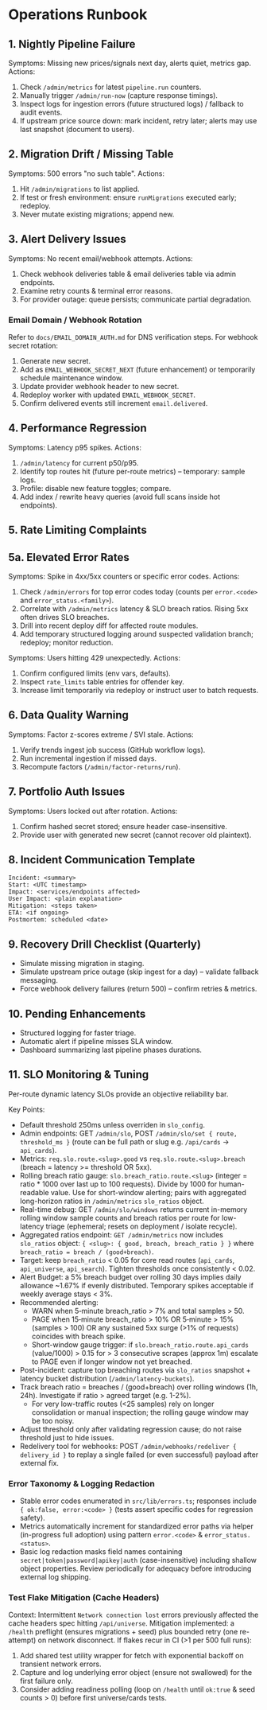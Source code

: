 # Operations Runbook

## 1. Nightly Pipeline Failure
Symptoms: Missing new prices/signals next day, alerts quiet, metrics gap.
Actions:
1. Check `/admin/metrics` for latest `pipeline.run` counters.
2. Manually trigger `/admin/run-now` (capture response timings).
3. Inspect logs for ingestion errors (future structured logs) / fallback to audit events.
4. If upstream price source down: mark incident, retry later; alerts may use last snapshot (document to users).

## 2. Migration Drift / Missing Table
Symptoms: 500 errors "no such table".
Actions:
1. Hit `/admin/migrations` to list applied.
2. If test or fresh environment: ensure `runMigrations` executed early; redeploy.
3. Never mutate existing migrations; append new.

## 3. Alert Delivery Issues
Symptoms: No recent email/webhook attempts.
Actions:
1. Check webhook deliveries table & email deliveries table via admin endpoints.
2. Examine retry counts & terminal error reasons.
3. For provider outage: queue persists; communicate partial degradation.

### Email Domain / Webhook Rotation
Refer to `docs/EMAIL_DOMAIN_AUTH.md` for DNS verification steps. For webhook secret rotation:
1. Generate new secret.
2. Add as `EMAIL_WEBHOOK_SECRET_NEXT` (future enhancement) or temporarily schedule maintenance window.
3. Update provider webhook header to new secret.
4. Redeploy worker with updated `EMAIL_WEBHOOK_SECRET`.
5. Confirm delivered events still increment `email.delivered`.

## 4. Performance Regression
Symptoms: Latency p95 spikes.
Actions:
1. `/admin/latency` for current p50/p95.
2. Identify top routes hit (future per-route metrics) – temporary: sample logs.
3. Profile: disable new feature toggles; compare.
4. Add index / rewrite heavy queries (avoid full scans inside hot endpoints).

## 5. Rate Limiting Complaints
## 5a. Elevated Error Rates
Symptoms: Spike in 4xx/5xx counters or specific error codes.
Actions:
1. Check `/admin/errors` for top error codes today (counts per `error.<code>` and `error_status.<family>`).
2. Correlate with `/admin/metrics` latency & SLO breach ratios. Rising 5xx often drives SLO breaches.
3. Drill into recent deploy diff for affected route modules.
4. Add temporary structured logging around suspected validation branch; redeploy; monitor reduction.

Symptoms: Users hitting 429 unexpectedly.
Actions:
1. Confirm configured limits (env vars, defaults).
2. Inspect `rate_limits` table entries for offender key.
3. Increase limit temporarily via redeploy or instruct user to batch requests.

## 6. Data Quality Warning
Symptoms: Factor z-scores extreme / SVI stale.
Actions:
1. Verify trends ingest job success (GitHub workflow logs).
2. Run incremental ingestion if missed days.
3. Recompute factors (`/admin/factor-returns/run`).

## 7. Portfolio Auth Issues
Symptoms: Users locked out after rotation.
Actions:
1. Confirm hashed secret stored; ensure header case-insensitive.
2. Provide user with generated new secret (cannot recover old plaintext).

## 8. Incident Communication Template
```
Incident: <summary>
Start: <UTC timestamp>
Impact: <services/endpoints affected>
User Impact: <plain explanation>
Mitigation: <steps taken>
ETA: <if ongoing>
Postmortem: scheduled <date>
```

## 9. Recovery Drill Checklist (Quarterly)
- Simulate missing migration in staging.
- Simulate upstream price outage (skip ingest for a day) – validate fallback messaging.
- Force webhook delivery failures (return 500) – confirm retries & metrics.

## 10. Pending Enhancements
- Structured logging for faster triage.
- Automatic alert if pipeline misses SLA window.
- Dashboard summarizing last pipeline phases durations.

## 11. SLO Monitoring & Tuning
Per-route dynamic latency SLOs provide an objective reliability bar.

Key Points:
- Default threshold 250ms unless overriden in `slo_config`.
- Admin endpoints: GET `/admin/slo`, POST `/admin/slo/set { route, threshold_ms }` (route can be full path or slug e.g. `/api/cards` → `api_cards`).
- Metrics: `req.slo.route.<slug>.good` vs `req.slo.route.<slug>.breach` (breach = latency >= threshold OR 5xx).
- Rolling breach ratio gauge: `slo.breach_ratio.route.<slug>` (integer = ratio * 1000 over last up to 100 requests). Divide by 1000 for human-readable value. Use for short-window alerting; pairs with aggregated long-horizon ratios in `/admin/metrics` `slo_ratios` object.
- Real-time debug: GET `/admin/slo/windows` returns current in-memory rolling window sample counts and breach ratios per route for low-latency triage (ephemeral; resets on deployment / isolate recycle).
- Aggregated ratios endpoint: `GET /admin/metrics` now includes `slo_ratios` object: `{ <slug>: { good, breach, breach_ratio } }` where `breach_ratio = breach / (good+breach)`.
- Target: keep `breach_ratio` < 0.05 for core read routes (`api_cards`, `api_universe`, `api_search`). Tighten thresholds once consistently < 0.02.
- Alert Budget: a 5% breach budget over rolling 30 days implies daily allowance ~1.67% if evenly distributed. Temporary spikes acceptable if weekly average stays < 3%.
- Recommended alerting:
	- WARN when 5‑minute breach_ratio > 7% and total samples > 50.
	- PAGE when 15‑minute breach_ratio > 10% OR 5‑minute > 15% (samples > 100) OR any sustained 5xx surge (>1% of requests) coincides with breach spike.
	- Short-window gauge trigger: if `slo.breach_ratio.route.api_cards` (value/1000) > 0.15 for > 3 consecutive scrapes (approx 1m) escalate to PAGE even if longer window not yet breached.
- Post-incident: capture top breaching routes via `slo_ratios` snapshot + latency bucket distribution (`/admin/latency-buckets`).
- Track breach ratio = breaches / (good+breach) over rolling windows (1h, 24h). Investigate if ratio > agreed target (e.g. 1-2%).
	- For very low-traffic routes (<25 samples) rely on longer consolidation or manual inspection; the rolling gauge window may be too noisy.
- Adjust threshold only after validating regression cause; do not raise threshold just to hide issues.
- Redelivery tool for webhooks: POST `/admin/webhooks/redeliver { delivery_id }` to replay a single failed (or even successful) payload after external fix.

### Error Taxonomy & Logging Redaction
- Stable error codes enumerated in `src/lib/errors.ts`; responses include `{ ok:false, error:<code> }` (tests assert specific codes for regression safety).
- Metrics automatically increment for standardized error paths via helper (in-progress full adoption) using pattern `error.<code>` & `error_status.<status>`.
- Basic log redaction masks field names containing `secret|token|password|apikey|auth` (case-insensitive) including shallow object properties. Review periodically for adequacy before introducing external log shipping.

### Test Flake Mitigation (Cache Headers)
Context: Intermittent `Network connection lost` errors previously affected the cache headers spec hitting `/api/universe`. Mitigation implemented: a `/health` preflight (ensures migrations + seed) plus bounded retry (one re-attempt) on network disconnect. If flakes recur in CI (>1 per 500 full runs):
1. Add shared test utility wrapper for fetch with exponential backoff on transient network errors.
2. Capture and log underlying error object (ensure not swallowed) for the first failure only.
3. Consider adding readiness polling (loop on `/health` until `ok:true` & seed counts > 0) before first universe/cards tests.
